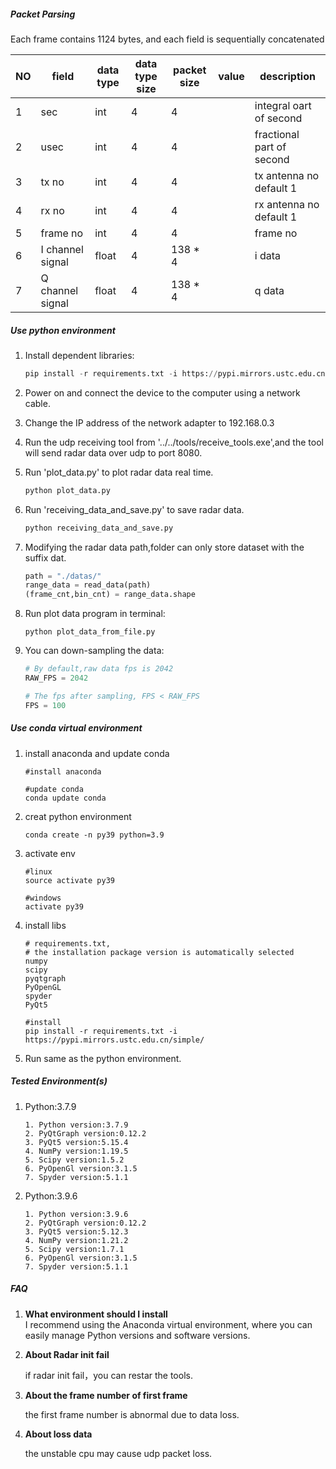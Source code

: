 ##### Packet Parsing

Each frame contains 1124 bytes, and each field is sequentially concatenated  

| NO   | field            | data type | data type size | packet size | value | description               |
| ---- | ---------------- | --------- | -------------- | ----------- | ----- | ------------------------- |
| 1    | sec              | int       | 4              | 4           |       | integral oart of second   |
| 2    | usec             | int       | 4              | 4           |       | fractional part of second |
| 3    | tx no            | int       | 4              | 4           |       | tx antenna no default 1   |
| 4    | rx no            | int       | 4              | 4           |       | rx antenna no default 1   |
| 5    | frame no         | int       | 4              | 4           |       | frame no                  |
| 6    | I channel signal | float     | 4              | 138 * 4     |       | i data                    |
| 7    | Q channel signal | float     | 4              | 138 * 4     |       | q data                    |

##### Use python environment

1. Install dependent libraries:
    ```python
    pip install -r requirements.txt -i https://pypi.mirrors.ustc.edu.cn/simple/
    ```

2. Power on and connect the device to the computer using a network cable.

3. Change the IP address of the network adapter to 192.168.0.3 

4. Run the udp receiving tool from '../../tools/receive_tools.exe',and the tool will send radar data over udp to port 8080.

5. Run 'plot_data.py' to plot radar data real time.

    ```python
    python plot_data.py
    ```

6. Run 'receiving_data_and_save.py' to save radar data.

    ```python
    python receiving_data_and_save.py
    ```

7. Modifying the radar data path,folder  can only store dataset with the suffix dat.

    ```python
    path = "./datas/"
    range_data = read_data(path)
    (frame_cnt,bin_cnt) = range_data.shape
    ```

8. Run plot data program in terminal:

    ```
    python plot_data_from_file.py
    ```

9. You can down-sampling the data:

    ```python
    # By default,raw data fps is 2042
    RAW_FPS = 2042
    
    # The fps after sampling, FPS < RAW_FPS
    FPS = 100
    ```
##### Use conda virtual environment
1. install anaconda and update conda
    ```
    #install anaconda
    
    #update conda
    conda update conda
    ```
2. creat python environment
    ```
    conda create -n py39 python=3.9
    ```
3. activate env
    ```
    #linux
    source activate py39
    
    #windows
    activate py39
    ```
4. install libs
    ```
    # requirements.txt,
    # the installation package version is automatically selected
    numpy
    scipy
    pyqtgraph
    PyOpenGL
    spyder
    PyQt5
    
    #install 
    pip install -r requirements.txt -i https://pypi.mirrors.ustc.edu.cn/simple/
    ```
5. Run same as the python environment.
##### Tested Environment(s)
1. Python:3.7.9
    ```
    1. Python version:3.7.9
    2. PyQtGraph version:0.12.2
    3. PyQt5 version:5.15.4
    4. NumPy version:1.19.5
    5. Scipy version:1.5.2
    6. PyOpenGl version:3.1.5
    7. Spyder version:5.1.1
    ```
2. Python:3.9.6
    ```
    1. Python version:3.9.6
    2. PyQtGraph version:0.12.2
    3. PyQt5 version:5.12.3
    4. NumPy version:1.21.2
    5. Scipy version:1.7.1
    6. PyOpenGl version:3.1.5
    7. Spyder version:5.1.1
    ```



##### FAQ

1. **What environment should I install**  
    I recommend using the Anaconda virtual environment, where you can easily manage Python versions and software versions.
2. **About Radar init fail**

    if radar init fail，you can restar the tools.

3. **About the frame number of first frame**

   the first frame number is abnormal due to data loss.

4. **About loss data**

   the unstable cpu may cause udp packet loss.
